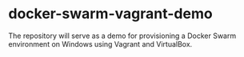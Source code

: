 # docker-swarm-vagrant-demo
 The repository will serve as a demo for provisioning a Docker Swarm environment on Windows using Vagrant and VirtualBox. 
